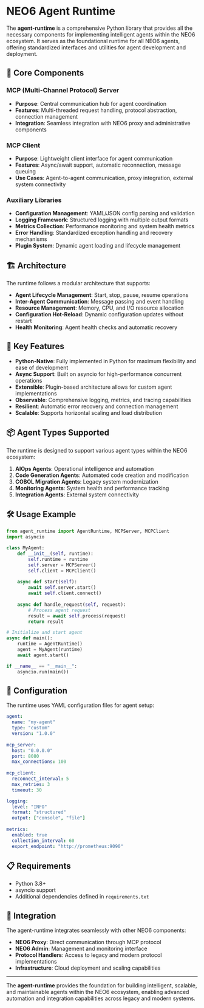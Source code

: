 # NEO6 Agent Runtime

The **agent-runtime** is a comprehensive Python library that provides all the necessary components for implementing intelligent agents within the NEO6 ecosystem. It serves as the foundational runtime for all NEO6 agents, offering standardized interfaces and utilities for agent development and deployment.

## 🎯 Core Components

### MCP (Multi-Channel Protocol) Server
- **Purpose**: Central communication hub for agent coordination
- **Features**: Multi-threaded request handling, protocol abstraction, connection management
- **Integration**: Seamless integration with NEO6 proxy and administrative components

### MCP Client
- **Purpose**: Lightweight client interface for agent communication
- **Features**: Async/await support, automatic reconnection, message queuing
- **Use Cases**: Agent-to-agent communication, proxy integration, external system connectivity

### Auxiliary Libraries
- **Configuration Management**: YAML/JSON config parsing and validation
- **Logging Framework**: Structured logging with multiple output formats
- **Metrics Collection**: Performance monitoring and system health metrics
- **Error Handling**: Standardized exception handling and recovery mechanisms
- **Plugin System**: Dynamic agent loading and lifecycle management

## 🏗️ Architecture

The runtime follows a modular architecture that supports:

- **Agent Lifecycle Management**: Start, stop, pause, resume operations
- **Inter-Agent Communication**: Message passing and event handling
- **Resource Management**: Memory, CPU, and I/O resource allocation
- **Configuration Hot-Reload**: Dynamic configuration updates without restart
- **Health Monitoring**: Agent health checks and automatic recovery

## 🚀 Key Features

- **Python-Native**: Fully implemented in Python for maximum flexibility and ease of development
- **Async Support**: Built on asyncio for high-performance concurrent operations  
- **Extensible**: Plugin-based architecture allows for custom agent implementations
- **Observable**: Comprehensive logging, metrics, and tracing capabilities
- **Resilient**: Automatic error recovery and connection management
- **Scalable**: Supports horizontal scaling and load distribution

## 📦 Agent Types Supported

The runtime is designed to support various agent types within the NEO6 ecosystem:

1. **AIOps Agents**: Operational intelligence and automation
2. **Code Generation Agents**: Automated code creation and modification
3. **COBOL Migration Agents**: Legacy system modernization
4. **Monitoring Agents**: System health and performance tracking
5. **Integration Agents**: External system connectivity

## 🛠️ Usage Example

```python
from agent_runtime import AgentRuntime, MCPServer, MCPClient
import asyncio

class MyAgent:
    def __init__(self, runtime):
        self.runtime = runtime
        self.server = MCPServer()
        self.client = MCPClient()
    
    async def start(self):
        await self.server.start()
        await self.client.connect()
        
    async def handle_request(self, request):
        # Process agent request
        result = await self.process(request)
        return result

# Initialize and start agent
async def main():
    runtime = AgentRuntime()
    agent = MyAgent(runtime)
    await agent.start()

if __name__ == "__main__":
    asyncio.run(main())
```

## 🔧 Configuration

The runtime uses YAML configuration files for agent setup:

```yaml
agent:
  name: "my-agent"
  type: "custom"
  version: "1.0.0"
  
mcp_server:
  host: "0.0.0.0"
  port: 8080
  max_connections: 100
  
mcp_client:
  reconnect_interval: 5
  max_retries: 3
  timeout: 30

logging:
  level: "INFO"
  format: "structured"
  output: ["console", "file"]
  
metrics:
  enabled: true
  collection_interval: 60
  export_endpoint: "http://prometheus:9090"
```

## 📋 Requirements

- Python 3.8+
- asyncio support
- Additional dependencies defined in `requirements.txt`

## 🔗 Integration

The agent-runtime integrates seamlessly with other NEO6 components:

- **NEO6 Proxy**: Direct communication through MCP protocol
- **NEO6 Admin**: Management and monitoring interface
- **Protocol Handlers**: Access to legacy and modern protocol implementations
- **Infrastructure**: Cloud deployment and scaling capabilities

---

The **agent-runtime** provides the foundation for building intelligent, scalable, and maintainable agents within the NEO6 ecosystem, enabling advanced automation and integration capabilities across legacy and modern systems.